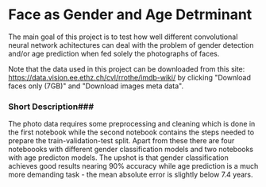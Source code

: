 # Face as Gender and Age Detrminant  
The main goal of this project is to test how well different convolutional neural network achitectures can deal with the problem of gender detection and/or age prediction when fed solely the photographs of faces. 

Note that the data used in this project can be downloaded from this site: https://data.vision.ee.ethz.ch/cvl/rrothe/imdb-wiki/
by clicking "Download faces only (7GB)" and "Download images meta data".

### Short Description###
The photo data requires some preprocessing and cleaning which is done in the first notebook while the second notebook contains the steps needed to prepare the train-validation-test split. Apart from these there are four noteboooks with different gender classification models and two notebooks with age predicton models.
The upshot is that gender classification achieves good results nearing 90% accuracy while age prediction is a much more demanding task - the mean absolute error is slightly below 7.4 years.
